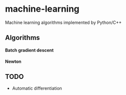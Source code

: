 # machine-learning
Machine learning algorithms implemented by Python/C++

## Algorithms
#### Batch gradient descent

#### Newton

## TODO
- Automatic differentiation
